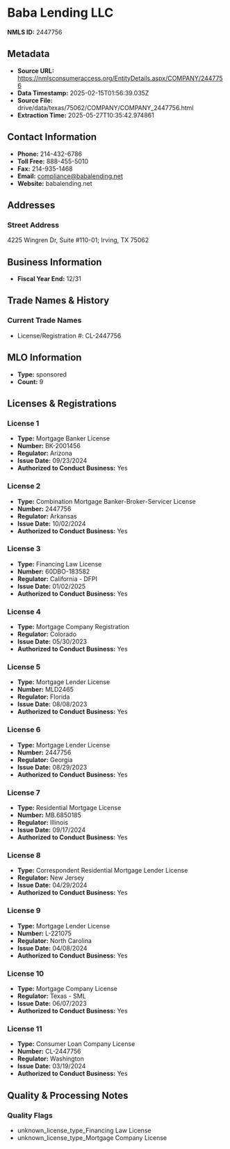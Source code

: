 # Baba Lending LLC

**NMLS ID:** 2447756

## Metadata
- **Source URL:** https://nmlsconsumeraccess.org/EntityDetails.aspx/COMPANY/2447756
- **Data Timestamp:** 2025-02-15T01:56:39.035Z
- **Source File:** drive/data/texas/75062/COMPANY/COMPANY_2447756.html
- **Extraction Time:** 2025-05-27T10:35:42.974861

## Contact Information
- **Phone:** 214-432-6786
- **Toll Free:** 888-455-5010
- **Fax:** 214-935-1468
- **Email:** compliance@babalending.net
- **Website:** babalending.net

## Addresses
### Street Address
4225 Wingren Dr, Suite #110-01; Irving, TX 75062

## Business Information
- **Fiscal Year End:** 12/31

## Trade Names & History
### Current Trade Names
- License/Registration #: CL-2447756

## MLO Information
- **Type:** sponsored
- **Count:** 9

## Licenses & Registrations

### License 1
- **Type:** Mortgage Banker License
- **Number:** BK-2001456
- **Regulator:** Arizona
- **Issue Date:** 09/23/2024
- **Authorized to Conduct Business:** Yes

### License 2
- **Type:** Combination Mortgage Banker-Broker-Servicer License
- **Number:** 2447756
- **Regulator:** Arkansas
- **Issue Date:** 10/02/2024
- **Authorized to Conduct Business:** Yes

### License 3
- **Type:** Financing Law License
- **Number:** 60DBO-183582
- **Regulator:** California - DFPI
- **Issue Date:** 01/02/2025
- **Authorized to Conduct Business:** Yes

### License 4
- **Type:** Mortgage Company Registration
- **Regulator:** Colorado
- **Issue Date:** 05/30/2023
- **Authorized to Conduct Business:** Yes

### License 5
- **Type:** Mortgage Lender License
- **Number:** MLD2465
- **Regulator:** Florida
- **Issue Date:** 08/08/2023
- **Authorized to Conduct Business:** Yes

### License 6
- **Type:** Mortgage Lender License
- **Number:** 2447756
- **Regulator:** Georgia
- **Issue Date:** 08/29/2023
- **Authorized to Conduct Business:** Yes

### License 7
- **Type:** Residential Mortgage License
- **Number:** MB.6850185
- **Regulator:** Illinois
- **Issue Date:** 09/17/2024
- **Authorized to Conduct Business:** Yes

### License 8
- **Type:** Correspondent Residential Mortgage Lender License
- **Regulator:** New Jersey
- **Issue Date:** 04/29/2024
- **Authorized to Conduct Business:** Yes

### License 9
- **Type:** Mortgage Lender License
- **Number:** L-221075
- **Regulator:** North Carolina
- **Issue Date:** 04/08/2024
- **Authorized to Conduct Business:** Yes

### License 10
- **Type:** Mortgage Company License
- **Regulator:** Texas - SML
- **Issue Date:** 06/07/2023
- **Authorized to Conduct Business:** Yes

### License 11
- **Type:** Consumer Loan Company License
- **Number:** CL-2447756
- **Regulator:** Washington
- **Issue Date:** 03/19/2024
- **Authorized to Conduct Business:** Yes

## Quality & Processing Notes
### Quality Flags
- unknown_license_type_Financing Law License
- unknown_license_type_Mortgage Company License
